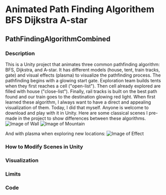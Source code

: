 # Animated Path Finding Algorithem BFS Dijkstra A-star

## PathFindingAlgorithmCombined

### Description
This is a Unity project that animates three common pathfinding algorithm: BFS, Dijkstra, and A-star. It has different models (house, tent, train tracks, gate) and visual effects (plasma) to visualize the pathfinding process.
The pathfinding begins with a glowing start gate. Exploration team builds tents when they first reaches a cell ("open-list"). Then cell already explored are filled with house ("close-list"). Finally, rail tracks is built on the best path found and our train goes to the destination glowing red light.
When first learned these algorithm, I always want to have a direct and appealing visualization of them. Today, I did that myself. Anyone is welcome to download and play with it in Unity.
Here are some classical scenes I pre-made in the project to show differences between these algorithms.
![Image of Wall](https://github.com/XyLearningProgramming/Animated-Path-Finding-Algorithem-BFS-Dijkstra-A-star/imgs/AlgoCompareFullSpeed.gif)
![Image of Mountain](https://github.com/XyLearningProgramming/Animated-Path-Finding-Algorithem-BFS-Dijkstra-A-star/imgs/AlgoMountainCompareFullSpeed.gif)

And with plasma when exploring new locations:
![Image of Effect](https://github.com/XyLearningProgramming/Animated-Path-Finding-Algorithem-BFS-Dijkstra-A-star/imgs/Effect.png)

### How to Modify Scenes in Unity

### Visualization

### Limits

### Code
